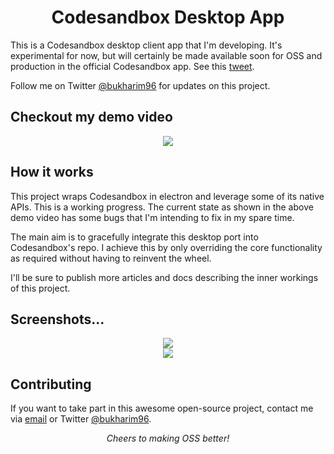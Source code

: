 <h1 align="center">Codesandbox Desktop App</h1>

This is a Codesandbox desktop client app that I'm developing. It's experimental for now, but will certainly be made available soon for OSS and production in the official Codesandbox app. See this <a href="https://twitter.com/bukharim96/status/1002768801593688065">tweet</a>.

Follow me on Twitter <a href="https://twitter.com/bukharim96/">@bukharim96</a> for updates on this project.

## Checkout my demo video

<p align="center">
  <a href="https://www.youtube.com/watch?v=nZNQQ-A_6UY" target="_blank" rel="noopener">
    <img src="https://raw.githubusercontent.com/bukharim96/codesandbox-desktop-app/master/resources/codesandbox-desktop-youtube-thumb.jpg">
  </a>
</p>

## How it works

This project wraps Codesandbox in electron and leverage some of its native APIs. This is a working progress. The current state as shown in the above demo video has some bugs that I'm intending to fix in my spare time.

The main aim is to gracefully integrate this desktop port into Codesandbox's repo. I achieve this by only overriding the core functionality as required without having to reinvent the wheel.

I'll be sure to publish more articles and docs describing the inner workings of this project.

## Screenshots...

<p align="center">
  <img src="https://raw.githubusercontent.com/bukharim96/codesandbox-desktop-app/master/resources/screenshot-001.png">
  <br>
  <img src="https://raw.githubusercontent.com/bukharim96/codesandbox-desktop-app/master/resources/screenshot-002.png">
</p>

## Contributing

If you want to take part in this awesome open-source project, contact me via <a href="mailto:bukharim96@gmail.com">email</a> or Twitter <a href="https://twitter.com/bukharim96/">@bukharim96</a>.

<p align="center"><i>Cheers to making OSS better!</i></p>
